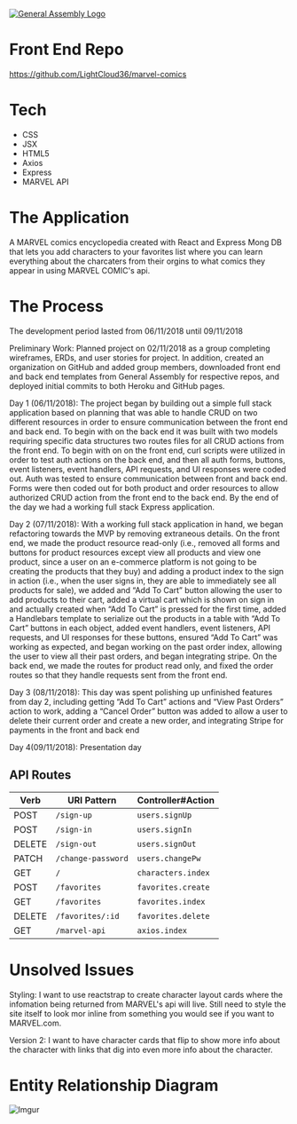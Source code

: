 [![General Assembly Logo](https://camo.githubusercontent.com/1a91b05b8f4d44b5bbfb83abac2b0996d8e26c92/687474703a2f2f692e696d6775722e636f6d2f6b6538555354712e706e67)](https://generalassemb.ly/education/web-development-immersive)

# Front End Repo
https://github.com/LightCloud36/marvel-comics

# Tech

* CSS
* JSX
* HTML5
* Axios
* Express
* MARVEL API


# The Application
A MARVEL comics encyclopedia created with React and Express Mong DB that lets you add characters to your favorites list where you can learn everything about the charcaters from their orgins to what comics they appear in using MARVEL COMIC's api.

# The Process
The development period lasted from 06/11/2018 until 09/11/2018

Preliminary Work: Planned project on 02/11/2018 as a group completing wireframes, ERDs, and user stories for project. In addition, created an organization on GitHub and added group members, downloaded front end and back end templates from General Assembly for respective repos, and deployed initial commits to both Heroku and GitHub pages.

Day 1 (06/11/2018): The project began by building out a simple full stack application based on planning that was able to handle CRUD on two different resources in order to ensure communication between the front end and back end. To begin with on the back end it was built with two models requiring specific data structures two routes files for all CRUD actions from the front end. To begin with on on the front end, curl scripts were utilized in order to test auth actions on the back end, and then all auth forms, buttons, event listeners, event handlers, API requests, and UI responses were coded out. Auth was tested to ensure communication between front and back end. Forms were then coded out for both product and order resources to allow authorized CRUD action from the front end to the back end. By the end of the day we had a working full stack Express application.

Day 2 (07/11/2018): With a working full stack application in hand, we began refactoring towards the MVP by removing extraneous details. On the front end, we made the product resource read-only (i.e., removed all forms and buttons for product resources except view all products and view one product, since a user on an e-commerce platform is not going to be creating the products that they buy) and adding a product index to the sign in action (i.e., when the user signs in, they are able to immediately see all products for sale), we added and “Add To Cart” button allowing the user to add products to their cart, added a virtual cart which is shown on sign in and actually created when “Add To Cart” is pressed for the first time, added a Handlebars template to serialize out the products in a table with “Add To Cart” buttons in each object, added event handlers, event listeners, API requests, and UI responses for these buttons, ensured “Add To Cart” was working as expected, and began working on the past order index, allowing the user to view all their past orders, and began integrating stripe. On the back end, we made the routes for product read only, and fixed the order routes so that they handle requests sent from the front end.

Day 3 (08/11/2018): This day was spent polishing up unfinished features from day 2, including getting “Add To Cart” actions and “View Past Orders” action to work, adding a “Cancel Order” button was added to allow a user to delete their current order and create a new order, and integrating Stripe for payments in the front and back end

Day 4(09/11/2018): Presentation day


## API Routes

| Verb   | URI Pattern            | Controller#Action |
|--------|------------------------|-------------------|
| POST   | `/sign-up`             | `users.signUp`    |
| POST   | `/sign-in`             | `users.signIn`    |
| DELETE | `/sign-out`            | `users.signOut`   |
| PATCH  | `/change-password`     | `users.changePw`  |
| GET    | `/`                    | `characters.index`|
| POST   | `/favorites`           | `favorites.create`|
| GET    | `/favorites`           | `favorites.index` |
| DELETE | `/favorites/:id`       | `favorites.delete`|
| GET    | `/marvel-api`          | `axios.index`     |

# Unsolved Issues
Styling: I want to use reactstrap to create character layout cards where the infomation being returned from MARVEL's api will live. Still need to style the site itself to look mor inline from something you would see if you want to MARVEL.com.


Version 2: I want to have character cards that flip to show more  info about the character with links that dig into even more info about the character.
# Entity Relationship Diagram
![Imgur](https://imgur.com/FKd6HU1.jpg)
